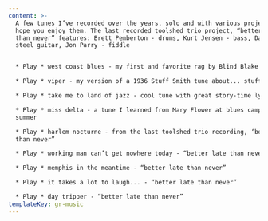 ```yaml
---
content: >-
  A few tunes I’ve recorded over the years, solo and with various projects - I
  hope you enjoy them. The last recorded toolshed trio project, “better late
  than never” features: Brett Pemberton - drums, Kurt Jensen - bass, Dave Meis -
  steel guitar, Jon Parry - fiddle


  * Play * west coast blues - my first and favorite rag by Blind Blake

  * Play * viper - my version of a 1936 Stuff Smith tune about... stuff

  * Play * take me to land of jazz - cool tune with great story-time lyrics

  * Play * miss delta - a tune I learned from Mary Flower at blues camp one
  summer

  * Play * harlem nocturne - from the last toolshed trio recording, ‘better late
  than never”

  * Play * working man can’t get nowhere today - “better late than never”

  * Play * memphis in the meantime - “better late than never”

  * Play * it takes a lot to laugh... - “better late than never”

  * Play * day tripper - “better late than never”
templateKey: gr-music
---
```

